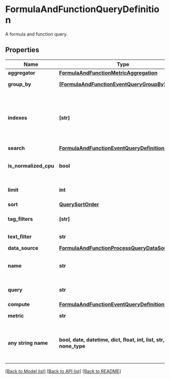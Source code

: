 # FormulaAndFunctionQueryDefinition

A formula and function query.

## Properties
Name | Type | Description | Notes
------------ | ------------- | ------------- | -------------
**aggregator** | [**FormulaAndFunctionMetricAggregation**](FormulaAndFunctionMetricAggregation.md) |  | [optional] 
**group_by** | [**[FormulaAndFunctionEventQueryGroupBy]**](FormulaAndFunctionEventQueryGroupBy.md) | Group by options. | [optional] 
**indexes** | **[str]** | An array of index names to query in the stream. Omit or use &#x60;[]&#x60; to query all indexes at once. | [optional] 
**search** | [**FormulaAndFunctionEventQueryDefinitionSearch**](FormulaAndFunctionEventQueryDefinitionSearch.md) |  | [optional] 
**is_normalized_cpu** | **bool** | Whether to normalize the CPU percentages. | [optional] 
**limit** | **int** | Number of hits to return. | [optional] 
**sort** | [**QuerySortOrder**](QuerySortOrder.md) |  | [optional] 
**tag_filters** | **[str]** | An array of tags to filter by. | [optional] 
**text_filter** | **str** | Text to use as filter. | [optional] 
**data_source** | [**FormulaAndFunctionProcessQueryDataSource**](FormulaAndFunctionProcessQueryDataSource.md) |  | [optional] 
**name** | **str** | Name of query for use in formulas. | [optional] 
**query** | **str** | Metrics query definition. | [optional] 
**compute** | [**FormulaAndFunctionEventQueryDefinitionCompute**](FormulaAndFunctionEventQueryDefinitionCompute.md) |  | [optional] 
**metric** | **str** | Process metric name. | [optional] 
**any string name** | **bool, date, datetime, dict, float, int, list, str, none_type** | any string name can be used but the value must be the correct type | [optional]

[[Back to Model list]](README.md#documentation-for-models) [[Back to API list]](README.md#documentation-for-api-endpoints) [[Back to README]](README.md)


